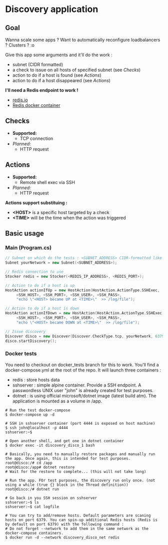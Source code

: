 # Discovery application

## Goal
Wanna scale some apps ? Want to automatically reconfigure loadbalancers ? Clusters ? :o

Give this app some arguments and it'll do the work :
- subnet (CIDR formatted)
- a check to issue on all hosts of specified subnet (see *Checks*)
- action to do if a host is found (see *Actions*)
- action to do if a host disappeared (see *Actions*)

**I'll need a Redis endpoint to work !** 
- [redis.io](https://redis.io/) 
- [Redis docker container](https://hub.docker.com/_/redis/)

## Checks
- **Supported:**
    - TCP connection
- *Planned:*
    - HTTP request

## Actions
- **Supported:**
    - Remote shell exec via SSH
- *Planned:*
    - HTTP request

**Actions support substituing :**
- **\<HOST>** is a specific host targeted by a check
- **\<TIME>** will be the time when the action was triggered

## Basic usage
### Main (Program.cs)

```C++
// Subnet on which do the tests : <SUBNET_ADDRESS> CIDR-formatted like "192.168.1.0/24"
Subnet yourNetwork = new Subnet(<SUBNET_ADDRESS>);

// Redis connection to use
Stocker redis = new Stocker(<REDIS_IP_ADDRESS>, <REDIS_PORT>);

// Action to do if a host is up
HostAction actionIfUp = new HostAction(HostAction.ActionType.SSHExec,
     <SSH_HOST>, <SSH_PORT>, <SSH_USER>, <SSH_PASS>,
     "echo \"<HOST> became UP at <TIME>\"  >> /log/file");

// Action to do if a host is down
HostAction actionIfDown = new HostAction(HostAction.ActionType.SSHExec,
     <SSH_HOST>, <SSH_PORT>, <SSH_USER>, <SSH_PASS>, 
     "echo \"<HOST> became DOWN at <TIME>\"  >> /log/file");

// Issue discovery
Discover disco = new Discover(Discover.CheckType.tcp, yourNetwork, 6379, actionIfUp, actionIfDown, redis, "SuperNetworkName");
disco.startDiscovery();
```

### Docker tests

You need to checkout on docker_tests branch for this to work.
You'll find a docker-compose.yml at the root of the repo. It will launch three containers : 
- redis : store hosts data
- sshserver : simple alpine container. Provide a SSH endpoint. A passwordless UNIX user "john" is already created for test purposes.
- dotnet : is using official microsoft/dotnet image (latest build atm). The application is mounted as a volume in /app.

```{r, engine='bash', count_lines}
# Run the test docker-compose
$ docker-compose up -d

# SSH in sshserver container (port 4444 is exposed on host machine)
$ ssh john@localhost -p 4444
sshserver:~$ 

# Open another shell, and get one in dotnet container
$ docker exec -it discovery_disco_1 bash

# Basically, you need to manually restore packages and manually run the app. Once again, this is intended for test purposes. 
root@disco:/# cd /app
root@disco:/app# dotnet restore
# Wait for the restore to complete... (this will not take long)

# Run the app. FOr test purposes, the discovery run only once. (not using a while (true {} block in the Thread definition))
root@disco:/# dotnet run

# Go back in you SSH session on sshserver
sshserver:~$ ls
sshserver:~$ cat logfile

# You can try to add/remove hosts. Default parameters are scaning hosts on port 6379. You can spin-up additional Redis hosts (Redis is by default on port 6379) with the following command :
# Do not forget --network to add them in the same network as the docker-compose containers.
$ docker run -d --network discovery_disco_net redis
```